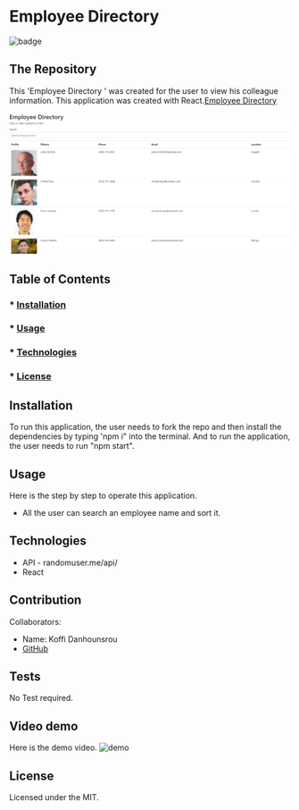 

  # Employee Directory
  ![badge](https://img.shields.io/badge/License-MIT-brightgreen)
 ## The Repository
 This 'Employee Directory ' was created for the user to view his colleague information. This application was created  with React.[Employee Directory](https://koffidanh.github.io/employeedirectory/)

 ![Employee Directory](https://github.com/Koffidanh/employeedirectory/blob/main/images/employeedirectory.png)

   ## Table of Contents
   ### * [Installation](#installation)
   ### * [Usage](#usage)
   ### * [Technologies](#Technologies)
   ### * [License](#license)
 
 ## Installation
 To run this application, the user needs to fork the repo and then install the dependencies by typing 'npm i" into the terminal. And to run the application, the user needs to run "npm start".
 ## Usage
 Here is the step by step to operate this application.

 * All the user can search an employee name and sort it.
 
## Technologies
* API - randomuser.me/api/
* React

 ## Contribution
 Collaborators: 
 * Name: Koffi Danhounsrou
 * [GitHub](https://github.com/Koffidanh)

 ## Tests
  No Test required. 
## Video demo
Here is the demo video.
![demo](https://github.com/Koffidanh/employeedirectory/blob/main/images/demo.gif)
 ## License
 Licensed under the MIT.
  

